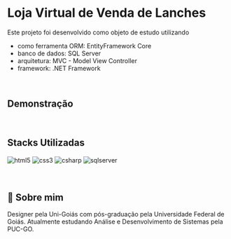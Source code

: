 
<h1>Loja Virtual de Venda de Lanches</h1>

Este projeto foi desenvolvido como objeto de estudo utilizando
+ como ferramenta ORM: EntityFramework Core
+ banco de dados: SQL Server
+ arquitetura: MVC - Model View Controller
+ framework: .NET Framework

<br/>

## Demonstração


<br/>

## Stacks Utilizadas
<div style = "display: inline_block">
    <img align="center" alt="html5" src="https://img.shields.io/badge/HTML5-E34F26?style=for-the-badge&logo=html5&logoColor=white" />
    <img align="center" alt="css3" src="https://img.shields.io/badge/CSS3-1572B6?style=for-the-badge&logo=css3&logoColor=white" />
    <img align="center" alt="csharp" src="https://img.shields.io/badge/C%23-239120?style=for-the-badge&logo=c-sharp&logoColor=white" />
    <img align="center" alt="sqlserver" src="https://img.shields.io/badge/Microsoft%20SQL%20Server-CC2927?style=for-the-badge&logo=microsoft%20sql%20server&logoColor=white" />
    
</div><br/><br/>


## 🚀 Sobre mim
Designer pela Uni-Goiás com pós-graduação pela Universidade Federal de Goiás. Atualmente estudando Análise e Desenvolvimento de Sistemas pela PUC-GO.
<br/><br/>



